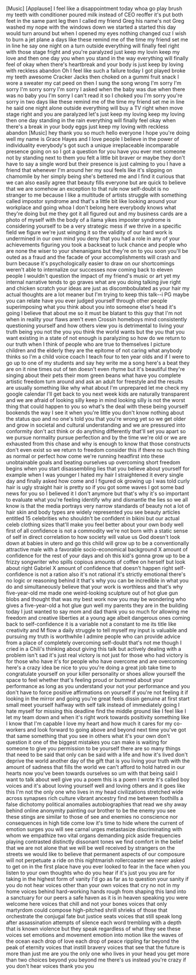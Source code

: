 
[Music]
[Applause]
I feel like a disappointment today whoa
go play brush my teeth with conditioner
poured milk instead of CEO reoffer it&#39;s
put both feet in the same pant leg then
I called my friend Greg his name&#39;s not
Greg washed my nope with the windows
down we started a started this day would
turn around but when I opened my eyes
nothing changed cuz I wish to burn a jet
plane a days like these remind me of the
time my friend set me in line he say one
night on a turn outside
everything will finally feel right with
those stage fright
and you&#39;re paralyzed just keep my lovin
keep my love and then one day you when
you stand in the way
everything will finally feel of okay
when there&#39;s heartbreak and your body is
just keep by loving with reckless
abandon
Oh
I feel like such a failure today I got
played broke my teeth awesome Cracker
Jacks then choked on a gummi fruit snack
I wore a sweater my cat peed on then I
sung the song wrong I&#39;m sorry I&#39;m sorry
I&#39;m sorry sorry
I&#39;m sorry I asked when the baby was due
when there was no baby you I&#39;m sorry I
can&#39;t read it
so I choked you I&#39;m sorry you&#39;re sorry
in two days like these remind me of the
time my friend
set me in line he said one night alone
outside everything will buy a TV
right when move stage right and you are
paralyzed let&#39;s just keep my loving keep
my loving then one day standing in the
rain
everything will finally feel okay when
there&#39;s a break in your body eggs just
keep my loving with reckless abandon
[Music]
hey thank you so much hello everyone I
hope you&#39;re doing well my name is Grace
Hayes and I love people I believe in the
power of individuality
everybody&#39;s got such a unique
irreplaceable incomparable presence
going on so I got a question for you
have you ever met someone not by
standing next to them you felt a little
bit braver or maybe they don&#39;t have to
say a single word but their presence is
just calming to you I have a friend that
whenever I&#39;m around her my soul feels
like it&#39;s slipping on chamomile by her
simply being she&#39;s bettered me and I
find it curious that we can also easily
agree that beauty fills everyone but are
quick to believe that we are somehow an
exception to that rule
now self-doubt is no stranger to me
because I like a multitude of artists
struggle with something called impostor
syndrome and that&#39;s a little bit like
looking around your workplace and going
whoa I don&#39;t belong here everybody knows
what they&#39;re doing but me they got it
all figured out and my business cards
are a photo of myself with the body of a
llama
yikes imposter syndrome is considering
yourself to be a very strategic mess if
we thrive in a specific field we figure
we&#39;re just winging it
so the validity of our hard work is
undermined in our own mind you deny that
you had a role in any of your
achievements figuring you took a
backseat to luck chance and people who
are none the wiser to your shenanigans
but they&#39;re on to you soon you&#39;ll be
outed as a fraud and the facade of your
accomplishments will crash and burn
because it&#39;s psychologically easier to
draw on our shortcomings weren&#39;t able to
internalize our successes now coming
back to eleven people
I wouldn&#39;t question the impact of my
friend&#39;s music or art yet my internal
narrative tends to go graves what are
you doing talking jive right and chicken
scratch your ideas are just as
discombobulated as your hair
my actual thoughts are a lot meaner but
I&#39;m trying to keep this talk--i PG maybe
you can relate
have you ever judged yourself through
other people superimposing what you
think about you into someone else&#39;s head
it&#39;s going I believe that about me so it
must be blatant to this guy that I&#39;m not
when in reality your flaws aren&#39;t even
Crossin homeboys mind consistently
questioning yourself and how others view
you is detrimental to living your truth
being you not the you you think the
world wants but the you that you want
existing in a state of not enough is
paralyzing so how do we return to our
truth when I think of people who are
true to themselves I picture children
and the elderly they are the epitome of
not caring what anybody thinks so I&#39;m a
child voice coach I teach four to ten
year olds and if I were to go up to one
of my students and say hey write me a
song here&#39;s a beat they are on it nine
times out of ten doesn&#39;t even rhyme but
it&#39;s beautiful they&#39;re singing about
their pets their mom green beans what
have you complete artistic freedom turn
around and ask an adult for freestyle
and the results are usually something
like why what about I&#39;m unprepared let
me check my google calendar I&#39;ll get
back to you next week kids are naturally
transparent and we are afraid of looking
silly keep in mind looking silly is not
the worst thing that could happen to you
so what&#39;s the deal with these being
yourself bookends the way I see it when
you&#39;re little you don&#39;t know nothing
about the status quo and no one&#39;s told
you that you&#39;re wrong yet so we get
older and grow in societal and cultural
understanding and we are pressured into
conformity don&#39;t act think or do
anything differently that&#39;ll set you
apart so we pursue normality pursue
perfection and by the time we&#39;re old or
we are exhausted from this chase and why
is enough to know that those constructs
don&#39;t even exist so we return to freedom
consider this if there
no such thing as normal or perfect how
come we&#39;re running headfirst into these
unobtainable goals and beating ourselves
up overcoming short freedom begins when
you start disassembling lies that you
believe about yourself for example when
I was younger I hated my hair I
straightened it every single day and
finally asked how come and I figured ok
growing up I was told curly hair is ugly
straight hair is pretty so if you got
some waves I got some bad news for you
so I believed it I don&#39;t anymore but
that&#39;s why it&#39;s so important to evaluate
what you&#39;re feeling
identify why and dismantle the lies so
we all know is that the media portrays
very narrow standards of beauty not a
lot of hair skin and body types are
widely represented you see beauty
articles entitled 15 celebrities who
shouldn&#39;t be confident in bikini but our
actual celeb clothing sizes that&#39;ll make
you feel better about your own body well
first of all confidence is not a
commodity we&#39;re not born with a static
sense of self in direct correlation to
how society will value us God doesn&#39;t
look down at babies in utero and go this
child will grow up to be a
conventionally attractive male with a
favorable socio-economical background X
amount of confidence for the rest of
your days and oh this kid&#39;s gonna grow
up to be a frizzy songwriter who spills
copious amounts of coffee on herself but
look about right Gabriel X amount of
confidence that doesn&#39;t happen right
self-confidence is not a ration also
it&#39;s not rational it&#39;s strictly
emotional there&#39;s no logic or reasoning
behind it that&#39;s why you can be
incredible in what you do and
simultaneously believe that your work is
worthless and that&#39;s why five-year-old
me made one weird-looking sculpture out
of hot glue gun blobs and thought that
was my best work now you may be
wondering who gives a five-year-old a
hot glue gun
well my parents
they are in the building today I just
wanted to say mom and dad thank you so
much for allowing me freedom and
creative liberties at a young age albeit
dangerous ones coming back to
self-confidence it is a variable not a
constant to me its title like creativity
and M flow a daily struggle to tell
myself my input is valuable and pursuing
my truth is worthwhile I admire people
who can provide advice from a place of
completely overcoming self-doubt that&#39;s
not me though I cried in a Chili&#39;s
thinking about giving this talk but
actively dealing with a problem isn&#39;t
sad it&#39;s just real victory is not just
for those who had victory is for those
who have it&#39;s for people who have
overcome and are overcoming here&#39;s a
crazy idea be nice to you you&#39;re doing a
great job take time to congratulate
yourself on your killer personality or
shoes allow yourself the space to feel
whether that&#39;s feeling proud or bummed
about your performance as long as you
understand your not your performance and
you don&#39;t have to force positive
affirmations on yourself if you&#39;re not
feeling it if looking in the mirror and
going you&#39;re great feels dissin genuine
at first start small meet yourself
halfway with self talk instead of
immediately going I hate myself for
missing this deadline find the middle
ground like I feel like I let my team
down and when it&#39;s right work towards
positivity something like I know that
I&#39;m capable I love my heart and how much
it cares for my co-workers and look
forward to going above and beyond next
time you&#39;ve got that same something that
you see in others what it&#39;s your own
don&#39;t question it one of the biggest
mistakes you can make is waiting for
someone to give you permission to be
yourself there are so many things that
need to be said that only can be said
with a life and how it&#39;s lived don&#39;t
deprive the world another day of the
gift that is you living your truth
with the amount of sadness that fills
the world we can&#39;t afford to hold hatred
in our hearts
now you&#39;ve been towards ourselves so um
with that being said I want to talk
about well give you a poem this is a
poem I wrote it&#39;s called boy voices and
it&#39;s about loving yourself well and
loving others and it goes like this
I&#39;m not the only one who lives in my
head
civilizations stretched wide across
synapses rich culture vibrant ancestry
find me between foothills a false
dichotomy political anomalies
autobiographies that read we shy away
behind online anonymity painting our
brother to be the enemy you see these
stings are similar to those of see and
enemies no conscience nor consequences
in high tide come low it&#39;s time to hide
where the current of emotion surges you
will see carnal urges metastasize
discriminating with whom we empathize
two vital organs demanding pick aside
frequencies playing contrasted
distinctly dissonant tones we find
comfort in the belief that we are not
alone that we will be well received by
strangers on the streets we would like
to believe that permanent aspects of our
composure will not perpetuate a ride on
this nightmarish rollercoaster we never
asked to get on in the first place
have you ever looked to fear in the face
when you listen to your own thoughts who
do you hear if it&#39;s just you you are for
taking in the highest form of vanity I&#39;d
go as far as to question your sanity if
you do not hear voices other than your
own voices that cry no not in my home
voices behind hard-working hands rough
from shaping this land into a sanctuary
for our peers a safe haven as it is in
heaven speaking you were welcome here
voices that chill and not your bones
voices that only martyrdom could compose
high-pitched shrill shrieks of those
that orchestrate the conjugal fate but
justice seats voices
that still speak long after
assassination attempts of silence each
word trembling with a depth that is
known violence but they speak regardless
of what they see these voices set
emotions and movement emotion into
motion like the waves of the ocean each
drop of love each drop of peace rippling
far beyond the peak of eternity voices
that instill bravery voices that see
that the future is more than just me are
you the only one who lives in your head
you get more than two choices beyond you
beyond me there&#39;s us instead you&#39;re
crazy if you don&#39;t hear voices thank you
you
